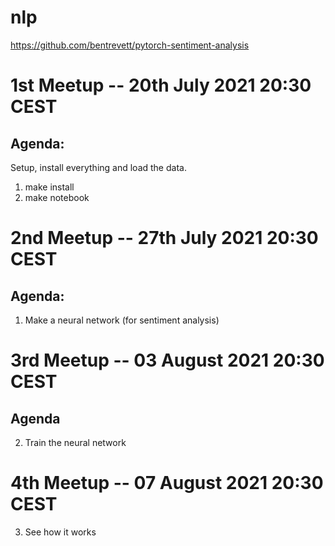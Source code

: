 # nlp

https://github.com/bentrevett/pytorch-sentiment-analysis

# 1st Meetup -- 20th July 2021 20:30 CEST

## Agenda:

Setup, install everything and load the data.

1. make install
2. make notebook


# 2nd Meetup -- 27th July 2021 20:30 CEST

## Agenda:

1. Make a neural network (for sentiment analysis)


# 3rd Meetup -- 03 August 2021 20:30 CEST

## Agenda

2. Train the neural network


# 4th Meetup -- 07 August 2021 20:30 CEST

3. See how it works
